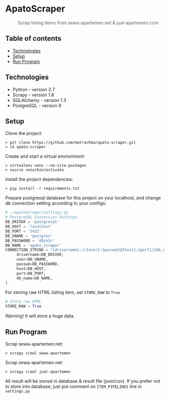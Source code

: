 # ApatoScraper
> Scrap listing items from sewa-apartemen.net & jual-apartemen.com 

## Table of contents
* [Technologies](#technologies)
* [Setup](#setup)
* [Run Program](#run-program)

## Technologies
* Python - version 2.7
* Scrapy - version 1.8
* SQLAlchemy - version 1.3
* PostgreSQL - version 9

## Setup
Clone the project:
```commandline
> git clone https://github.com/matrachma/apato-scraper.git
> cd apato-scraper
```

Create and start a virtual environment:
```commandline
> virtualenv venv --no-site-packages
> source venv/bin/activate
```

Install the project dependencies:
```commandline
> pip install -r requirements.txt
```

Prepare postgresql database for this project on your localhost, and change db connection setting according to your configs:
``` python
# ./apatoScraper/settings.py
# PostgreSQL Connection Settings
DB_DRIVER = 'postgresql'
DB_HOST = 'localhost'
DB_PORT = '5432'
DB_UNAME = 'postgres'
DB_PASSWORD = 'd0ck3r'
DB_NAME = 'apato_scraper'
CONNECTION_STRING = "{drivername}://{user}:{passwd}@{host}:{port}/{db_name}".format(
     drivername=DB_DRIVER,
     user=DB_UNAME,
     passwd=DB_PASSWORD,
     host=DB_HOST,
     port=DB_PORT,
     db_name=DB_NAME,
)
```

For storing raw HTML listing item, set `STORE_RAW` to `True`
```python
# Store raw HTML
STORE_RAW = True
```
Warning! It will store a huge data.

## Run Program
Scrap sewa-apartemen.net:
```commandline
> scrapy crawl sewa-apartemen
```

Scrap sewa-apartemen.net:
```commandline
> scrapy crawl jual-apartemen
```

All result will be stored in database & result file (json/csv). If you prefer not to store into database, just put comment
on `ITEM_PIPELINES` line in `settings.py`
